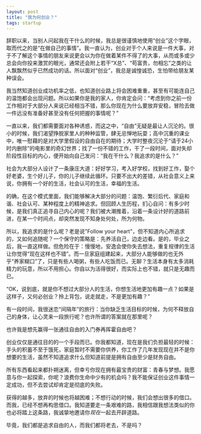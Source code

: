 ```yaml
---
layout: post
title: "我为何创业？"
tags: startup
---
```

辞职以来，当别人问起我在干什么的时候，我总是很谨慎地使用“创业”这个字眼，取而代之的是“在做自己的事情”。我一直认为，创业对于个人来说是一件大事，对于不了解这个事情的朋友来说更会以为你在做着某件不得了的大事，从而或多或少总会向你投来激赏的眼光，通常还会附上若干“X总”、“苟富贵，勿相忘”之类的让人飘飘然似乎已然成功的话。所以面对“创业”，我总是诚惶诚恐，生怕带给朋友某种误会。

我当然知道创业成功机率之低，也知道创业路上将会困难重重，甚至有可能连自己的温饱都会出现问题。所以如果你是我的家人，你肯定会问：“考虑到你之前一份工作相对于大部分人来说已经相当不错，那么你现在为什么要放弃安稳，冒险去做一件远没有准备好甚至没有任何把握的事情呢？”

一直以来，我们都需要面对各种诱惑，而这之中，“自由”无疑是最让人沉沦的。很小的时候，我们渴望挣脱家里人的种种监管，肆无忌惮地玩耍；高中沉重的课业中，唯一慰藉的是对大学里假设的自由自在的期待；大学时整夜沉沦于“请于24小时内删除”的电影里的奇幻世界；找了一份不错的工作，干了一段时间，面对失却阶段性目标的内心，便开始向自己发问：“我在干什么？我追求的是什么？”

社会为大部分人设计了一条康庄大道：好好学习，考入好学校，找到好工作，娶个好老婆，生个好儿子，你的儿子继续此循环。只要不出大的差错，从社会意义上来说，你拥有一个好的生活，社会认可的生活，幸福的生活。

的确，在这个模式里面，我们能够解决大部分的问题：温饱、繁衍后代、家庭和谐、社会认可、某种程度上的精神追求。但回顾人生历程，扪心自问：有多少时候，是我们真正追寻自己内心的呢？我们被大潮推着，沿着一条设计好的道路前进，在某一个时间点，却突然发现不知身处何处，所为何物。

所以，我追求的是什么呢？老是说"Follow your heart"，但不知道内心所追求的，又如何追随呢？一个保守的策略是：先养活自己，边走边看。是的，毕业之后，我一直这样做。但危险在于：慢慢地，安逸会使你失去想法，重复规律的生活让你觉得“现在这样也不错”。而一旦家庭组建起来，大部分人能够做的也无外乎“养家糊口”了，只是有些人喝粥，有些人吃饭而已。无聊？生活本身有太多消耗精力的玩意，所以不用担心。你自以为活得很好，而实际上也不错，就只是无趣而已。

“OK，说到底，就是你不想过大部分人的生活，你想生活地更加有趣一点？如果是这样子，又何必创业？拎上背包，说走就走，不是更加有趣？”

有一段时间，我很迷恋“间隔年”的旅行：当你缺乏生活目标的时候，为何不释放自己的身体，让心灵来一段旅行呢？也许所谓的答案就在那里呢？

也许我是想先赢得一张通往自由的入门券再挥霍自由吧？

创业仅仅是通往目的的一个手段而已。你我都知道，现在是我们负担最轻的时候：手头的积蓄不至于饿死，家庭暂时不需要你供养，你工作了几年发现现在并不是你想要的生活，虽然不知道追求什么但知道前提是拥有自由至少是财务自由。

所有东西看起来都扑朔迷离，但幸亏你现在拥有最宝贵的财富：青春与梦想。我愿意与你一起探索，你呢？浪费你生命中少有的机会吗？我不能保证创业这件事情一定成功，但不去尝试却肯定是彻底的失败。

获得的越多，放弃的时候也将越困难；不想行动的时候，我们会想出很多的借口。而我，已经不想再构思借口。我知道要走一条艰难的路，我相信跟我想法类似的你也必将踏上这条路，我诚挚地邀请你*现在*一起去开辟道路。

毕竟，我们都是追求自由的人，而我们都将老去，不是吗？
